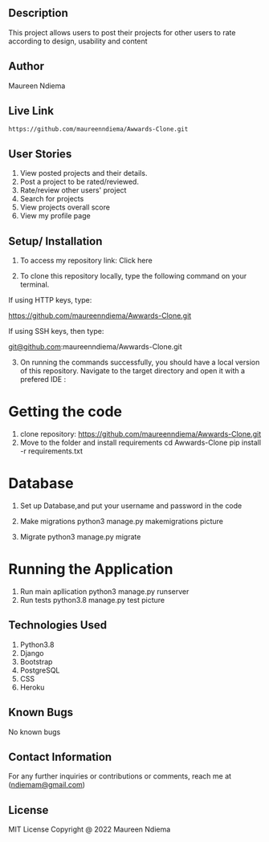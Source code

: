 ## Description
  
   This project allows users to post their projects for other users to rate according to design, usability and content

## Author

   Maureen Ndiema

## Live Link

    https://github.com/maureenndiema/Awwards-Clone.git

## User Stories

1. View posted projects and their details.
2. Post a project to be rated/reviewed.
3. Rate/review other users' project
4. Search for projects
5. View projects overall score
6. View my profile page

## Setup/ Installation

1. To access my repository link: Click here

2. To clone this repository locally, type the following command on your terminal.

If using HTTP keys, type:

 https://github.com/maureenndiema/Awwards-Clone.git


If using SSH keys, then type:

 git@github.com:maureenndiema/Awwards-Clone.git


3. On running the commands successfully, you should have a local version of this repository. Navigate to the target directory and open it with a prefered IDE :

# Getting the code
1. clone repository: https://github.com/maureenndiema/Awwards-Clone.git
2. Move to the folder and install requirements cd Awwards-Clone pip install -r requirements.txt
# Database

1. Set up Database,and put your username and password in the code

2. Make migrations python3 manage.py makemigrations picture

3. Migrate python3 manage.py migrate

# Running the Application
1. Run main apllication
   python3 manage.py runserver
2.  Run tests
    python3.8 manage.py test picture

## Technologies Used
   
1. Python3.8
2. Django 
3. Bootstrap
4. PostgreSQL
5. CSS
6. Heroku

## Known Bugs

  No known bugs

## Contact Information

 For any further inquiries or contributions or comments, reach me at (ndiemam@gmail.com)

## License
  
  MIT License Copyright @ 2022 Maureen Ndiema
